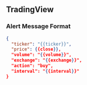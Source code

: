 ## TradingView

### Alert Message Format
```json
{
  "ticker": "{{ticker}}",
  "price": {{close}},
  "volume": "{{volume}}",
  "exchange": "{{exchange}}",
  "action": "buy",
  "interval": "{{interval}}"
}
```
